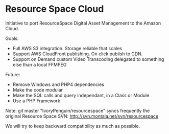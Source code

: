 Resource Space Cloud
==================


Initiative to port ResourceSpace Digital Asset Management to the Amazon Cloud.


Goals:
- Full AWS S3 integration. Storage reliable that scales
- Support AWS CloudFront publishing. On click publish to CDN.
- Support on Demand custom Video Transcoding delegated to something else than a local FFMPEG

Future:
- Remove Windows and PHP4 dependencies
- Make the code modular
- Make the SQL calls and query independant, in a Class or Module
- Use a PHP Framework


Note: 
git master "IvoryPenguin/resourcespace" syncs frequently the original Resource Space SVN: http://svn.montala.net/svn/resourcespace

We will try to keep backward compatibility as much as possible.
